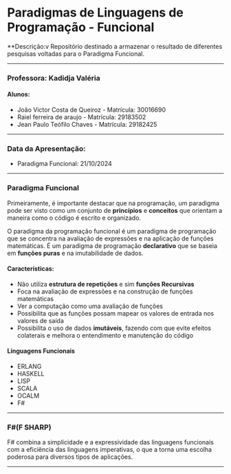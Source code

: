 # Paradigmas de Linguagens de Programação - Funcional

**Descrição:v
Repositório destinado a armazenar o resultado de diferentes pesquisas voltadas para o Paradigma Funcional.

***

### **Professora: Kadidja Valéria**
#### **Alunos:**
   * João Victor Costa de Queiroz - Matrícula: 30016690
   * Raiel ferreira de araujo - Matrícula: 29183502
   * Jean Paulo Teófilo Chaves - Matrícula: 29182425

***

### **Data da Apresentação:**
   * Paradigma Funcional: 21/10/2024

***

### **Paradigma Funcional**
Primeiramente, é importante destacar que na programação, um paradigma pode ser visto como um conjunto de **princípios** e **conceitos** que orientam a maneira como o código é escrito e organizado.

O paradigma da programação funcional é um paradigma de programação que se concentra na avaliação de expressões e na aplicação de funções matemáticas. É um paradigma de programação **declarativo** que se baseia em **funções puras** e na imutabilidade de dados.

#### **Características:**
   * Não utiliza **estrutura de repetições** e sim **funções Recursivas** </li>
   * Foca na avaliação de expressões e na construção de funções matemáticas </li>
   * Ver a computação como uma avaliação de funções</li>
   * Possibilita que as funções possam mapear os valores de entrada nos valores de saída</li>
   * Possibilita o uso de dados **imutáveis**, fazendo com que evite efeitos colaterais e melhora o entendimento e manutenção do código

#### **Linguagens Funcionais**
   * ERLANG
   * HASKELL
   * LISP
   * SCALA
   * OCALM
   * F#

***

### **F#(F SHARP)**
F# combina a simplicidade e a expressividade das linguagens funcionais com a eficiência das linguagens imperativas, o que a torna uma escolha poderosa para diversos tipos de aplicações.

***
